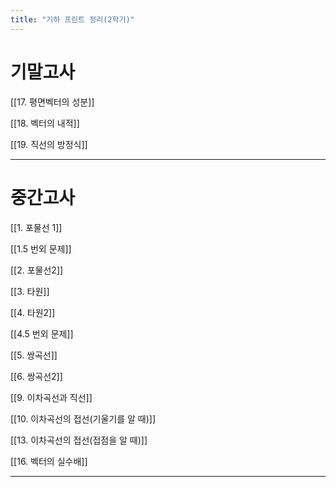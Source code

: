 ```yaml
---
title: "기하 프린트 정리(2학기)"
---
```


# 기말고사

[[17. 평면벡터의 성분]]


[[18. 벡터의 내적]]


[[19. 직선의 방정식]]


---

# 중간고사

[[1. 포물선 1]]


[[1.5 번외 문제]]


[[2. 포물선2]]


[[3. 타원]]


[[4. 타원2]]


[[4.5 번외 문제]]


[[5. 쌍곡선]]


[[6. 쌍곡선2]]


[[9. 이차곡선과 직선]]


[[10. 이차곡선의 접선(기울기를 알 때)]]


[[13. 이차곡선의 접선(접점을 알 때)]]


[[16. 벡터의 실수배]]


---